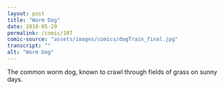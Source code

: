 ```yaml
---
layout: post
title: "Worm Dog"
date: 2018-05-29
permalink: /comic/107
comic-source: "assets/images/comics/dogTrain_final.jpg"
transcript: ""
alt: "Worm Dog"
---
```


The common worm dog, known to crawl through fields of grass on sunny days.
